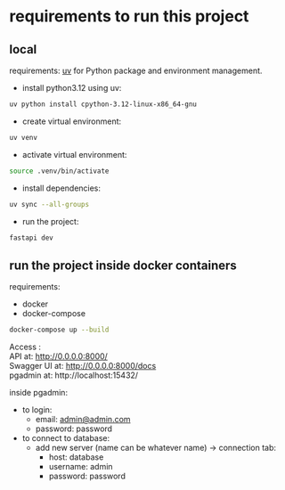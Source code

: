 # requirements to run this project

## local

requirements:
[uv](https://docs.astral.sh/uv/) for Python package and environment management.


- install python3.12 using uv:
```bash
uv python install cpython-3.12-linux-x86_64-gnu
```

- create virtual environment:
```bash
uv venv
```

- activate virtual environment:
```bash
source .venv/bin/activate
```

- install dependencies:
```bash
uv sync --all-groups
```

- run the project:
```bash
fastapi dev
```

## run the project inside docker containers
requirements:
- docker
- docker-compose

```bash
docker-compose up --build
```
Access : <br>
API at: http://0.0.0.0:8000/ <br>
Swagger UI at: http://0.0.0.0:8000/docs <br>
pgadmin at: http://localhost:15432/ <br>

inside pgadmin:
- to login:<br>
    - email: admin@admin.com<br>
    - password: password<br>
- to connect to database:<br>
    - add new server (name can be whatever name) -> connection tab: <br>
        - host: database<br>
        - username: admin<br>
        - password: password<br>
